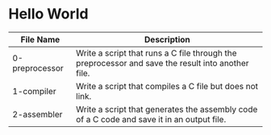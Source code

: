 # Hello World

| File Name      | Description                                                                                       |
| -------------- | ------------------------------------------------------------------------------------------------- |
| 0-preprocessor | Write a script that runs a C file through the preprocessor and save the result into another file. |
| 1-compiler     | Write a script that compiles a C file but does not link.                                          |
| 2-assembler    | Write a script that generates the assembly code of a C code and save it in an output file.        |
